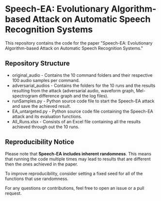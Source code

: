 # Speech-EA: Evolutionary Algorithm-based Attack on Automatic Speech Recognition Systems
This repository contains the code for the paper "Speech-EA: Evolutionary Algorithm-based Attack on Automatic Speech Recognition Systems."

## Repository Structure
- original_audio - Contains the 10 command folders and their respective 100 audio samples per command.
- adversarial_audios - Contains the folders for the 10 runs and the results resulting from the attack (adversarial audio, waveform graph, Mel-spectrogram difference graph and the log files).
- runSamples.py - Python source code file to start the Speech-EA attack and save the achieved result.
- EA_untargeted.py - Python source code file containing the Speech-EA attack and its evaluation functions.
- All_Runs.xlsx - Consists of an Excel file containing all the results achieved through out the 10 runs.

## Reproducibility Notice

Please note that **Speech-EA includes inherent randomness**. This means that running the code multiple times may lead to results that are different then the ones achieved in the paper.

To improve reproducibility, consider setting a fixed seed for all of the functions that use randomness. 

For any questions or contributions, feel free to open an issue or a pull request.

